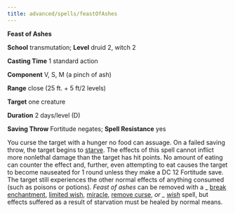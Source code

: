 ```yaml
---
title: advanced/spells/feastOfAshes
---
```

 **Feast of Ashes**

**School** transmutation; **Level** druid 2, witch 2

**Casting Time** 1 standard action

**Component** V, S, M (a pinch of ash)

**Range** close (25 ft. + 5 ft/2 levels)

**Target** one creature

**Duration** 2 days/level (D)

**Saving Throw** Fortitude negates; **Spell Resistance** yes

You curse the target with a hunger no food can assuage. On a failed saving throw, the target begins to [starve](../../environment.md#_starvation-and-thirst). The effects of this spell cannot inflict more nonlethal damage than the target has hit points. No amount of eating can counter the effect and, further, even attempting to eat causes the target to become nauseated for 1 round unless they make a DC 12 Fortitude save. The target still experiences the other normal effects of anything consumed (such as poisons or potions). _Feast of ashes_ can be removed with a _ [break enchantment](../../spells/breakEnchantment.md#_break-enchantment), [limited wish](../../spells/limitedWish.md#_limited-wish), [miracle](../../spells/miracle.md#_miracle), [remove curse](../../spells/removeCurse.md#_remove-curse), _or _ [wish](../../spells/wish.md#_wish)_ spell, but effects suffered as a result of starvation must be healed by normal means.

